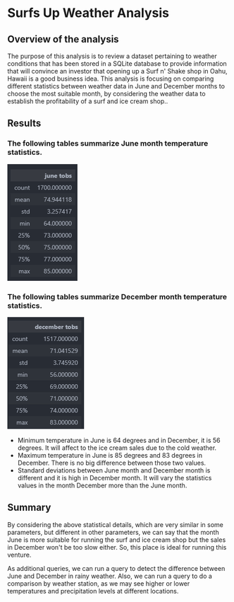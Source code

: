 # Surfs Up Weather Analysis

## Overview of the analysis

The purpose of this analysis is to review a dataset pertaining to weather conditions that has been stored in a SQLite database to provide information that will convince an investor that opening up a Surf n' Shake shop in Oahu, Hawaii is a good business idea. This analysis is focusing on comparing different statistics between weather data in June and December months to choose the most suitable month, by considering the weather data to establish the profitability of a surf and ice cream shop..

## Results

### The following tables summarize June month temperature statistics.

![June analysis](images/june.png)

### The following tables summarize December month temperature statistics.

![December analysis](images/december.png)

- Minimum temperature in June is 64 degrees and in December, it is 56 degrees. It will affect to the ice cream sales due to the cold weather.
- Maximum temperature in June is 85 degrees and 83 degrees in December. There is no big difference between those two values.
- Standard deviations between June month and December month is different and it is high in December month. It will vary the statistics values in the month December more than the June month.

## Summary

By considering the above statistical details, which are very similar in some parameters, but different in other parameters, we can say that the month June is more suitable for running the surf and ice cream shop but the sales in December won't be too slow either. So, this place is ideal for running this venture.


As additional queries, we can run a query to detect the difference between June and December in rainy weather. Also, we can run a query to do a comparison by weather station, as we may see higher or lower temperatures and precipitation levels at different locations.

